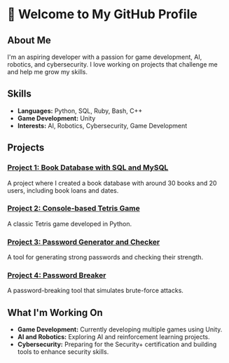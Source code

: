 # 👋 Welcome to My GitHub Profile

## About Me
I'm an aspiring developer with a passion for game development, AI, robotics, and cybersecurity. I love working on projects that challenge me and help me grow my skills.

## Skills
- **Languages:** Python, SQL, Ruby, Bash, C++
- **Game Development:** Unity
- **Interests:** AI, Robotics, Cybersecurity, Game Development

## Projects
### [Project 1: Book Database with SQL and MySQL](#)
A project where I created a book database with around 30 books and 20 users, including book loans and dates.

### [Project 2: Console-based Tetris Game](#)
A classic Tetris game developed in Python.

### [Project 3: Password Generator and Checker](#)
A tool for generating strong passwords and checking their strength.

### [Project 4: Password Breaker](#)
A password-breaking tool that simulates brute-force attacks.

## What I'm Working On
- **Game Development:** Currently developing multiple games using Unity.
- **AI and Robotics:** Exploring AI and reinforcement learning projects.
- **Cybersecurity:** Preparing for the Security+ certification and building tools to enhance security skills.
